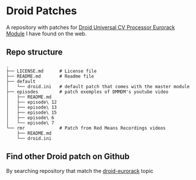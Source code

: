 # Droid Patches

A repository with patches for [Droid Universal CV Processor Eurorack Module](https://shop.dermannmitdermaschine.de/pages/droid-universal-cv-processor) I have found on the web.

## Repo structure

```
.
├── LICENSE.md      # License file
├── README.md       # Readme file
├── default
│   └── droid.ini   # default patch that comes with the master module
├── episodes        # patch exemples of DMMDM's youtube video
│   ├── README.md
│   ├── episode\ 12
│   ├── episode\ 13
│   ├── episode\ 15
│   ├── episode\ 6
│   └── episode\ 7
└── rmr             # Patch from Red Means Recordings videos
    ├── README.md
    └── droid.ini
```

## Find other Droid patch on Github

By searching repository that match the [droid-eurorack](https://github.com/topics/droid-eurorack) topic
